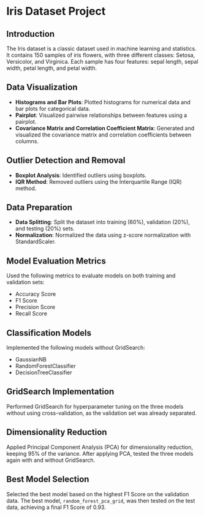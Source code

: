 # Iris Dataset Project

## Introduction
The Iris dataset is a classic dataset used in machine learning and statistics. It contains 150 samples of iris flowers, with three different classes: Setosa, Versicolor, and Virginica. Each sample has four features: sepal length, sepal width, petal length, and petal width.

## Data Visualization
- **Histograms and Bar Plots**: Plotted histograms for numerical data and bar plots for categorical data.
- **Pairplot**: Visualized pairwise relationships between features using a pairplot.
- **Covariance Matrix and Correlation Coefficient Matrix**: Generated and visualized the covariance matrix and correlation coefficients between columns.

## Outlier Detection and Removal
- **Boxplot Analysis**: Identified outliers using boxplots.
- **IQR Method**: Removed outliers using the Interquartile Range (IQR) method.

## Data Preparation
- **Data Splitting**: Split the dataset into training (60%), validation (20%), and testing (20%) sets.
- **Normalization**: Normalized the data using z-score normalization with StandardScaler.

## Model Evaluation Metrics
Used the following metrics to evaluate models on both training and validation sets:
- Accuracy Score
- F1 Score
- Precision Score
- Recall Score

## Classification Models
Implemented the following models without GridSearch:
- GaussianNB
- RandomForestClassifier
- DecisionTreeClassifier

## GridSearch Implementation
Performed GridSearch for hyperparameter tuning on the three models without using cross-validation, as the validation set was already separated.

## Dimensionality Reduction
Applied Principal Component Analysis (PCA) for dimensionality reduction, keeping 95% of the variance. After applying PCA, tested the three models again with and without GridSearch.

## Best Model Selection
Selected the best model based on the highest F1 Score on the validation data. The best model, `random_forest_pca_grid`, was then tested on the test data, achieving a final F1 Score of 0.93.

